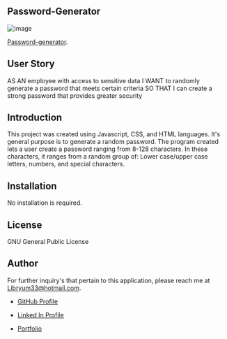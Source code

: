 
## Password-Generator

![image](https://user-images.githubusercontent.com/65925169/88111837-80b88a80-cb63-11ea-9441-0a958adfa532.png)

[Password-generator](https://mando619.github.io/Password-generator/).

## User Story


AS AN employee with access to sensitive data
I WANT to randomly generate a password that meets certain criteria
SO THAT I can create a strong password that provides greater security


## Introduction 

 This project was created using Javascript, CSS, and HTML languages. It's general purpose is to generate a random password. The program created lets a user create a password ranging from 8-128 characters. In these characters, it ranges from a random group of: Lower case/upper case letters, numbers, and special characters.


## Installation

No installation is required.

## License

GNU General Public License

## Author 

For further inquiry's that pertain to this application, 
please reach me at Libryum33@hotmail.com.

* [GitHub Profile](https://github.com/Mando619)

* [Linked In Profile](https://www.linkedin.com/in/armando-estrada-0a5304118/)

* [Portfolio](https://mando619.github.io/Portfolio-Updated/)

